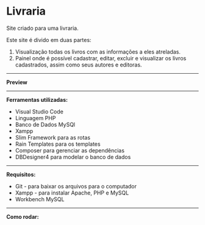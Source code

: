 ﻿# Livraria
Site criado para uma livraria.

<p>
  Este site é divido em duas partes:
  
  <ol>
    <li>
      Visualização todas os livros com as informações a eles atreladas. 
    </li>
    <li>
      Painel onde é possível cadastrar, editar, excluir e visualizar os livros cadastrados, assim como seus autores e editoras.
    </li>
  </ol>
  
</p>

<hr/>

<p>

<b>Preview</b></br>
<img src = "" />

</p>



<hr/>
<p>
<b>Ferramentas utilizadas:</b>
<br/>
<ul>
  <li>Visual Studio Code</li>
  <li>Linguagem PHP </li>
  <li>Banco de Dados MySQl</li>
  <li>Xampp</li>	
  <li>Slim Framework para as rotas</li>
  <li>Rain Templates para os templates</li>
  <li>Composer para gerenciar as dependências</li>
  <li>DBDesigner4 para modelar o banco de dados</li>
</ul>

</p>

<hr/>

<p>
<b>Requisitos:</b>
<br/>  
<ul>
  <li>Git - para baixar os arquivos para o computador</li>
  <li>Xampp - para instalar Apache, PHP e MySQL</li>
  <li>Workbench MySQL</li>
  
</ul>
</p>

<hr/>

<p>
<b>Como rodar:</b><br/>
<ul>

</ul>

</p>

